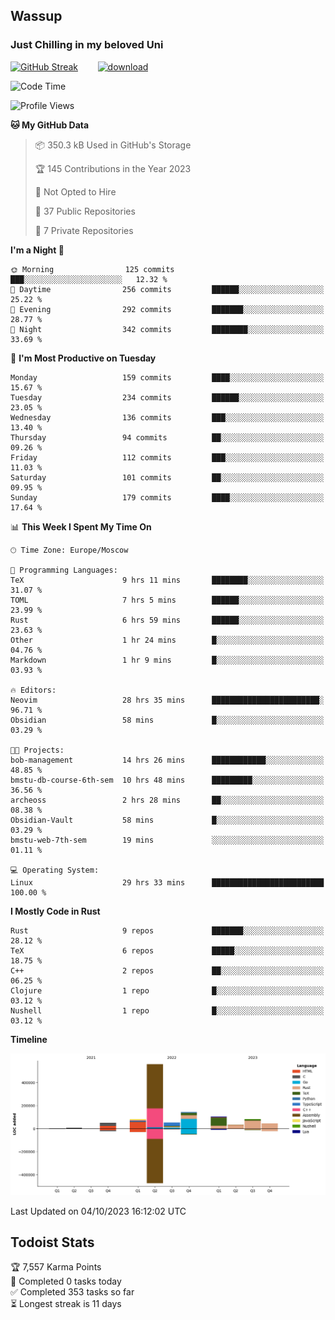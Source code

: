 ## Wassup 
### Just Chilling in my beloved Uni 

<!--
-->

[![GitHub Streak](http://github-readme-streak-stats.herokuapp.com?user=archeoss&theme=shades-of-purple&hide_border=true&date_format=j%20M%5B%20Y%5D)](https://git.io/streak-stats)&nbsp;&nbsp;&nbsp;&nbsp;&nbsp;&nbsp;&nbsp;&nbsp;[![download](https://user-images.githubusercontent.com/68448737/147796309-d8b65b1d-4dde-40d9-b03a-2b42aaa6cd43.jpeg)
](http://bmstu.ru/)

<!--START_SECTION:waka-->
![Code Time](http://img.shields.io/badge/Code%20Time-1%2C838%20hrs%2029%20mins-blue)

![Profile Views](http://img.shields.io/badge/Profile%20Views-7-blue)

**🐱 My GitHub Data** 

> 📦 350.3 kB Used in GitHub's Storage 
 > 
> 🏆 145 Contributions in the Year 2023
 > 
> 🚫 Not Opted to Hire
 > 
> 📜 37 Public Repositories 
 > 
> 🔑 7 Private Repositories 
 > 
**I'm a Night 🦉** 

```text
🌞 Morning                125 commits         ███░░░░░░░░░░░░░░░░░░░░░░   12.32 % 
🌆 Daytime                256 commits         ██████░░░░░░░░░░░░░░░░░░░   25.22 % 
🌃 Evening                292 commits         ███████░░░░░░░░░░░░░░░░░░   28.77 % 
🌙 Night                  342 commits         ████████░░░░░░░░░░░░░░░░░   33.69 % 
```
📅 **I'm Most Productive on Tuesday** 

```text
Monday                   159 commits         ████░░░░░░░░░░░░░░░░░░░░░   15.67 % 
Tuesday                  234 commits         ██████░░░░░░░░░░░░░░░░░░░   23.05 % 
Wednesday                136 commits         ███░░░░░░░░░░░░░░░░░░░░░░   13.40 % 
Thursday                 94 commits          ██░░░░░░░░░░░░░░░░░░░░░░░   09.26 % 
Friday                   112 commits         ███░░░░░░░░░░░░░░░░░░░░░░   11.03 % 
Saturday                 101 commits         ██░░░░░░░░░░░░░░░░░░░░░░░   09.95 % 
Sunday                   179 commits         ████░░░░░░░░░░░░░░░░░░░░░   17.64 % 
```


📊 **This Week I Spent My Time On** 

```text
🕑︎ Time Zone: Europe/Moscow

💬 Programming Languages: 
TeX                      9 hrs 11 mins       ████████░░░░░░░░░░░░░░░░░   31.07 % 
TOML                     7 hrs 5 mins        ██████░░░░░░░░░░░░░░░░░░░   23.99 % 
Rust                     6 hrs 59 mins       ██████░░░░░░░░░░░░░░░░░░░   23.63 % 
Other                    1 hr 24 mins        █░░░░░░░░░░░░░░░░░░░░░░░░   04.76 % 
Markdown                 1 hr 9 mins         █░░░░░░░░░░░░░░░░░░░░░░░░   03.93 % 

🔥 Editors: 
Neovim                   28 hrs 35 mins      ████████████████████████░   96.71 % 
Obsidian                 58 mins             █░░░░░░░░░░░░░░░░░░░░░░░░   03.29 % 

🐱‍💻 Projects: 
bob-management           14 hrs 26 mins      ████████████░░░░░░░░░░░░░   48.85 % 
bmstu-db-course-6th-sem  10 hrs 48 mins      █████████░░░░░░░░░░░░░░░░   36.56 % 
archeoss                 2 hrs 28 mins       ██░░░░░░░░░░░░░░░░░░░░░░░   08.38 % 
Obsidian-Vault           58 mins             █░░░░░░░░░░░░░░░░░░░░░░░░   03.29 % 
bmstu-web-7th-sem        19 mins             ░░░░░░░░░░░░░░░░░░░░░░░░░   01.11 % 

💻 Operating System: 
Linux                    29 hrs 33 mins      █████████████████████████   100.00 % 
```

**I Mostly Code in Rust** 

```text
Rust                     9 repos             ███████░░░░░░░░░░░░░░░░░░   28.12 % 
TeX                      6 repos             █████░░░░░░░░░░░░░░░░░░░░   18.75 % 
C++                      2 repos             ██░░░░░░░░░░░░░░░░░░░░░░░   06.25 % 
Clojure                  1 repo              █░░░░░░░░░░░░░░░░░░░░░░░░   03.12 % 
Nushell                  1 repo              █░░░░░░░░░░░░░░░░░░░░░░░░   03.12 % 
```



**Timeline**

![Lines of Code chart](https://raw.githubusercontent.com/archeoss/archeoss/master/assets/bar_graph.png)


 Last Updated on 04/10/2023 16:12:02 UTC
<!--END_SECTION:waka-->

## Todoist Stats

<!-- TODO-IST:START -->
🏆  7,557 Karma Points           
🌸  Completed 0 tasks today           
✅  Completed 353 tasks so far           
⏳  Longest streak is 11 days
<!-- TODO-IST:END -->
